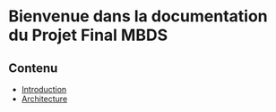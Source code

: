 # Bienvenue dans la documentation du Projet Final MBDS

## Contenu

- [Introduction](introduction.md)
- [Architecture](architecture.md)
